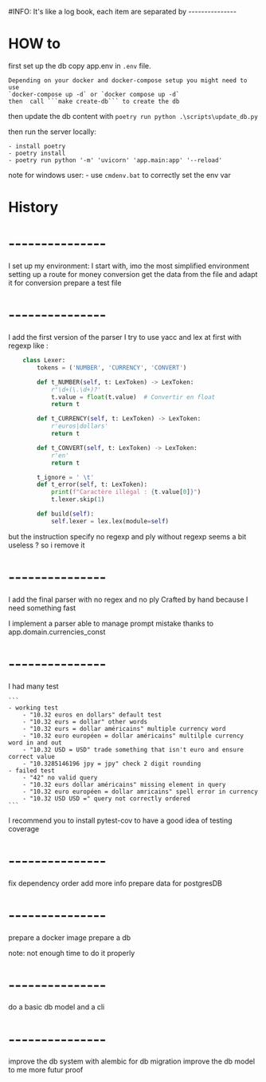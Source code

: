 #INFO: It's like a log book, each item are separated by ---------------
# HOW to
first set up the db
    copy app.env in `.env` file.

    Depending on your docker and docker-compose setup you might need to use
    `docker-compose up -d` or `docker compose up -d`
    then  call ```make create-db``` to create the db

then update the db content with 
```poetry run python .\scripts\update_db.py```

then run the server locally: 

    - install poetry
    - poetry install
    - poetry run python '-m' 'uvicorn' 'app.main:app' '--reload'

note for windows user:
    - use ```cmdenv.bat``` to correctly set the env var

# History
# ---------------
I set up my environment:
I start with, imo the most simplified environment
setting up a route for money conversion
get the data from the file and adapt it for conversion
prepare a test file

# ---------------
I add the first version of the parser
I try to use yacc and lex at first with regexp
like :
``` python
    class Lexer:
        tokens = ('NUMBER', 'CURRENCY', 'CONVERT')

        def t_NUMBER(self, t: LexToken) -> LexToken:
            r'\d+(\.\d+)?'
            t.value = float(t.value)  # Convertir en float
            return t

        def t_CURRENCY(self, t: LexToken) -> LexToken:
            r'euros|dollars'
            return t

        def t_CONVERT(self, t: LexToken) -> LexToken:
            r'en'
            return t

        t_ignore = ' \t'
        def t_error(self, t: LexToken):
            print(f"Caractère illégal : {t.value[0]}")
            t.lexer.skip(1)

        def build(self):
            self.lexer = lex.lex(module=self)
```
but the instruction specify no regexp
and ply without regexp seems a bit useless ?
so i remove it

# ---------------
I add the final parser with no regex and no ply
Crafted by hand because I need something fast

I implement a parser able to manage prompt mistake thanks to 
app.domain.currencies_const

# ---------------
I had many test

    ```
    - working test 
        - "10.32 euros en dollars" default test
        - "10.32 eurs = dollar" other words
        - "10.32 eurs = dollar américains" multiple currency word
        - "10.32 euro européen = dollar américains" multilple currency word in and out
        - "10.32 USD = USD" trade something that isn't euro and ensure correct value
        - "10.3285146196 jpy = jpy" check 2 digit rounding
    - failed test
        - "42" no valid query
        - "10.32 eurs dollar américains" missing element in query
        - "10.32 euro européen = dollar amricains" spell error in currency
        - "10.32 USD USD =" query not correctly ordered
    ```

I recommend you to install pytest-cov to have a good idea
of testing coverage

# ---------------
fix dependency order
add more info
prepare data for postgresDB

# ---------------
prepare a docker image
prepare a db

note: not enough time to do it properly

# ---------------
do a basic db model and a cli

# ---------------
improve the db system with alembic for db migration
improve the db model to me more futur proof